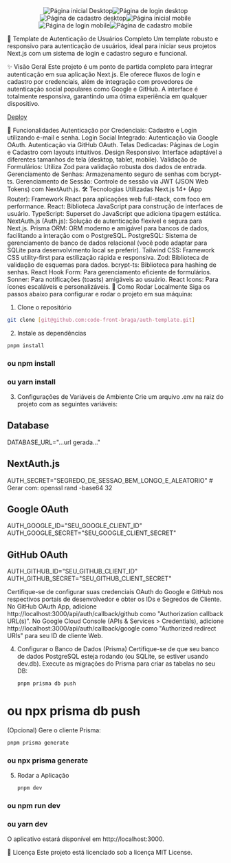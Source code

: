 <div style="display: flex; flex-wrap: wrap; justify-content: center;">
<img src='/public/preview-desktop.png' alt='Página inicial Desktop' />
<img src='/public/signin-desktop.png' alt='Página de login desktop' />
<img src='/public/signup-desktop.png' alt='Página de cadastro desktop' />
<img src='/public/preview-mobile.png' alt='Página inicial mobile' />
<img src='/public/signin-mobile.png' alt='Página de login mobile' />
<img src='/public/signup-mobile.png' alt='Página de cadastro mobile' />
</div>

🚀 Template de Autenticação de Usuários Completo
Um template robusto e responsivo para autenticação de usuários, ideal para iniciar seus projetos Next.js com um sistema de login e cadastro seguro e funcional.

✨ Visão Geral
Este projeto é um ponto de partida completo para integrar autenticação em sua aplicação Next.js. Ele oferece fluxos de login e cadastro por credenciais, além de integração com provedores de autenticação social populares como Google e GitHub. A interface é totalmente responsiva, garantindo uma ótima experiência em qualquer dispositivo.

[Deploy]('https://auth-template-zeta.vercel.app/auth')

🌟 Funcionalidades
Autenticação por Credenciais: Cadastro e Login utilizando e-mail e senha.
Login Social Integrado:
Autenticação via Google OAuth.
Autenticação via GitHub OAuth.
Telas Dedicadas: Páginas de Login e Cadastro com layouts intuitivos.
Design Responsivo: Interface adaptável a diferentes tamanhos de tela (desktop, tablet, mobile).
Validação de Formulários: Utiliza Zod para validação robusta dos dados de entrada.
Gerenciamento de Senhas: Armazenamento seguro de senhas com bcrypt-ts.
Gerenciamento de Sessão: Controle de sessão via JWT (JSON Web Tokens) com NextAuth.js.
🛠️ Tecnologias Utilizadas
Next.js 14+ (App Router): Framework React para aplicações web full-stack, com foco em performance.
React: Biblioteca JavaScript para construção de interfaces de usuário.
TypeScript: Superset do JavaScript que adiciona tipagem estática.
NextAuth.js (Auth.js): Solução de autenticação flexível e segura para Next.js.
Prisma ORM: ORM moderno e amigável para bancos de dados, facilitando a interação com o PostgreSQL.
PostgreSQL: Sistema de gerenciamento de banco de dados relacional (você pode adaptar para SQLite para desenvolvimento local se preferir).
Tailwind CSS: Framework CSS utility-first para estilização rápida e responsiva.
Zod: Biblioteca de validação de esquemas para dados.
bcrypt-ts: Biblioteca para hashing de senhas.
React Hook Form: Para gerenciamento eficiente de formulários.
Sonner: Para notificações (toasts) amigáveis ao usuário.
React Icons: Para ícones escaláveis e personalizáveis.
🚀 Como Rodar Localmente
Siga os passos abaixo para configurar e rodar o projeto em sua máquina:

1. Clone o repositório

```Bash
git clone [git@github.com:code-front-braga/auth-template.git]
```

2. Instale as dependências

```Bash
pnpm install
```

### ou npm install

### ou yarn install

3. Configurações de Variáveis de Ambiente
   Crie um arquivo .env na raiz do projeto com as seguintes variáveis:

## Database

DATABASE_URL="...url gerada..."

## NextAuth.js

AUTH_SECRET="SEGREDO_DE_SESSAO_BEM_LONGO_E_ALEATORIO" # Gerar com: openssl rand -base64 32

## Google OAuth

AUTH_GOOGLE_ID="SEU_GOOGLE_CLIENT_ID"
AUTH_GOOGLE_SECRET="SEU_GOOGLE_CLIENT_SECRET"

## GitHub OAuth

AUTH_GITHUB_ID="SEU_GITHUB_CLIENT_ID"
AUTH_GITHUB_SECRET="SEU_GITHUB_CLIENT_SECRET"

Certifique-se de configurar suas credenciais OAuth do Google e GitHub nos respectivos portais de desenvolvedor e obter os IDs e Segredos de Cliente.
No GitHub OAuth App, adicione http://localhost:3000/api/auth/callback/github como "Authorization callback URL(s)".
No Google Cloud Console (APIs & Services > Credentials), adicione http://localhost:3000/api/auth/callback/google como "Authorized redirect URIs" para seu ID de cliente Web.

4. Configurar o Banco de Dados (Prisma)
   Certifique-se de que seu banco de dados PostgreSQL esteja rodando (ou SQLite, se estiver usando dev.db).
   Execute as migrações do Prisma para criar as tabelas no seu DB:

   ```Bash
   pnpm prisma db push
   ```

# ou npx prisma db push

(Opcional) Gere o cliente Prisma:

```Bash
pnpm prisma generate
```

### ou npx prisma generate

5. Rodar a Aplicação
   ```Bash
   pnpm dev
   ```

### ou npm run dev

### ou yarn dev

O aplicativo estará disponível em http://localhost:3000.

📄 Licença
Este projeto está licenciado sob a licença MIT License.
